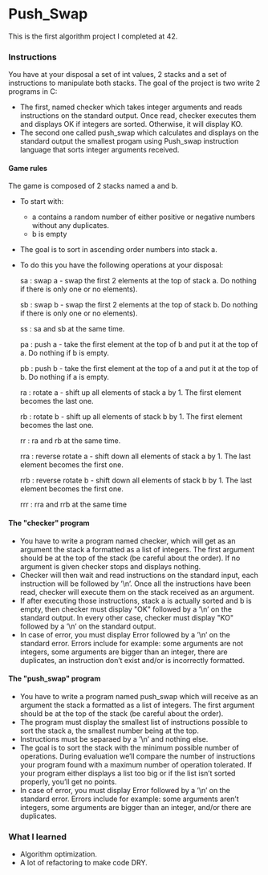 # Push_Swap

This is the first algorithm project I completed at 42. 

### Instructions

You have at your disposal a set of int values, 2 stacks and a set of instructions to manipulate both stacks. The goal of the project is two write 2 programs in C:
- The first, named checker which takes integer arguments and reads instructions on the standard output. Once read, checker executes them and displays OK if integers are sorted. Otherwise, it will display KO.
- The second one called push_swap which calculates and displays on the standard output the smallest progam using Push_swap instruction language that sorts integer arguments received.

#### Game rules
The game is composed of 2 stacks named a and b.
- To start with:
	- a contains a random number of either positive or negative numbers without any duplicates.
	- b is empty
- The goal is to sort in ascending order numbers into stack a.
- To do this you have the following operations at your disposal:

	sa : swap a - swap the first 2 elements at the top of stack a. Do nothing if there is only one or no elements).

	sb : swap b - swap the first 2 elements at the top of stack b. Do nothing if there is only one or no elements).

	ss : sa and sb at the same time.

	pa : push a - take the first element at the top of b and put it at the top of a. Do nothing if b is empty.

	pb : push b - take the first element at the top of a and put it at the top of b. Do nothing if a is empty.

	ra : rotate a - shift up all elements of stack a by 1. The first element becomes the last one.

	rb : rotate b - shift up all elements of stack b by 1. The first element becomes the last one.

	rr : ra and rb at the same time.

	rra : reverse rotate a - shift down all elements of stack a by 1. The last element becomes the first one.

	rrb : reverse rotate b - shift down all elements of stack b by 1. The last element becomes the first one.

	rrr : rra and rrb at the same time

#### The "checker" program
- You have to write a program named checker, which will get as an argument the stack a formatted as a list of integers. The first argument should be at the top of the stack (be careful about the order). If no argument is given checker stops and displays nothing.
- Checker will then wait and read instructions on the standard input, each instruction will be followed by ’\n’. Once all the instructions have been read, checker will execute them on the stack received as an argument.
- If after executing those instructions, stack a is actually sorted and b is empty, then checker must display "OK" followed by a ’\n’ on the standard output. In every other case, checker must display "KO" followed by a ’\n’ on the standard output.
- In case of error, you must display Error followed by a ’\n’ on the standard error. Errors include for example: some arguments are not integers, some arguments are bigger than an integer, there are duplicates, an instruction don’t exist and/or is incorrectly formatted.


#### The "push_swap" program
- You have to write a program named push_swap which will receive as an argument the stack a formatted as a list of integers. The first argument should be at the top of the stack (be careful about the order).
- The program must display the smallest list of instructions possible to sort the stack a, the smallest number being at the top.
- Instructions must be separaed by a ’\n’ and nothing else.
- The goal is to sort the stack with the minimum possible number of operations. During evaluation we’ll compare the number of instructions your program found with a maximum number of operation tolerated. If your program either displays a list too big or if the list isn’t sorted properly, you’ll get no points.
- In case of error, you must display Error followed by a ’\n’ on the standard error. Errors include for example: some arguments aren’t integers, some arguments are bigger than an integer, and/or there are duplicates.

### What I learned
- Algorithm optimization.
- A lot of refactoring to make code DRY.